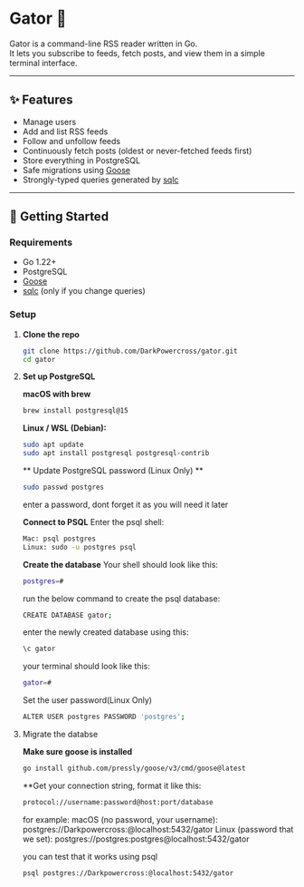 # Gator 🐊

Gator is a command-line RSS reader written in Go.  
It lets you subscribe to feeds, fetch posts, and view them in a simple terminal interface.

---

## ✨ Features

- Manage users  
- Add and list RSS feeds  
- Follow and unfollow feeds  
- Continuously fetch posts (oldest or never-fetched feeds first)  
- Store everything in PostgreSQL  
- Safe migrations using [Goose](https://github.com/pressly/goose)  
- Strongly-typed queries generated by [sqlc](https://sqlc.dev)  

---

## 🚀 Getting Started

### Requirements
- Go 1.22+  
- PostgreSQL  
- [Goose](https://github.com/pressly/goose)  
- [sqlc](https://sqlc.dev) (only if you change queries)

### Setup

1. **Clone the repo**
   ```bash
   git clone https://github.com/DarkPowercross/gator.git
   cd gator
   ```

2. **Set up PostgreSQL**

      **macOS with brew**

      ```bash
      brew install postgresql@15
      ```

      **Linux / WSL (Debian):**

      ```bash
      sudo apt update
      sudo apt install postgresql postgresql-contrib
      ```

      ** Update PostgreSQL password (Linux Only) **
      ```bash
      sudo passwd postgres
      ```

      enter a password, dont forget it as you will need it later

      **Connect to PSQL**
      Enter the psql shell:

      ```bash
      Mac: psql postgres
      Linux: sudo -u postgres psql
      ```

      **Create the database**
      Your shell should look like this:
      ```bash
      postgres=#
      ```

      run the below command to create the psql database:

      ```bash
      CREATE DATABASE gator;
      ```

      enter the newly created database using this:
      ```bash
      \c gator
      ```

      your terminal should look like this:

      ```bash
      gator=#
      ```

      Set the user password(Linux Only)
      ```bash
      ALTER USER postgres PASSWORD 'postgres';
      ```


3. Migrate the databse

   **Make sure goose is installed**
   ```bash
   go install github.com/pressly/goose/v3/cmd/goose@latest
   ```

   **Get your connection string, format it like this:
   ```bash
   protocol://username:password@host:port/database
   ```

   for example:
   macOS (no password, your username): postgres://Darkpowercross:@localhost:5432/gator
   Linux (password that we set): postgres://postgres:postgres@localhost:5432/gator

   you can test that it works using psql
   ```bash
   psql postgres://Darkpowercross:@localhost:5432/gator
   ```
